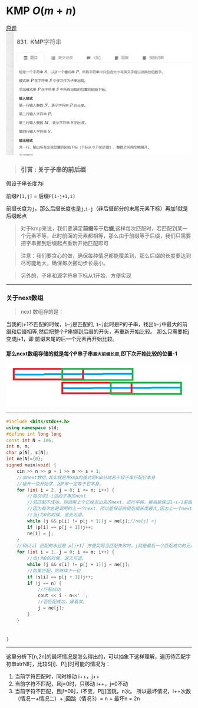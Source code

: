 # KMP  $O(m+n)$
[原题](https://www.acwing.com/problem/content/833/)
![图 5](../../images/a7d66bc08c046853f09dda15b51f63911dce3ab6ffffb6b10c308001c264d80d.png)  

> ### 引言 : 关于子串的前后缀

假设子串长度为i

前缀`P[1,j]` = 后缀`P[i-j+1,i]` 

前缀长度为`j`，那么后缀长度也是`j`,`i-j`（非后缀部分的末尾元素下标）再加1就是后缀起点

>对于kmp来说，我们要满足**前缀**等于**后缀**,这样每次匹配时，若匹配到某一个元素不等，此时前面的元素都相等，那么由于前缀等于后缀，我们只需要把字串挪到后缀起点重新开始匹配即可

>注意：我们要贪心的做，确保每种情况都能覆盖到，那么后缀的长度要达到尽可能地大，确保每次挪动步长最小。

>另外的，子串和源字符串下标从1开始，方便实现

---
### 关于next数组
>next 数组存的是：

当我的j+1不匹配的时候，`1~j`是匹配的, `1~j`此时是P的子串，找出`1~j`中最大的前缀和后缀相等,然后把整个P串挪到后缀的开头，再重新开始比较。
那么只需要把j变成j+1，即 前缀末尾的后一个元素再开始比较。
#### 那么next数组存储的就是每个P串子串`最大前缀长度`,即下次开始比较的位置-1

![图 2](../../images/fcedef47ee6f254d0fca1252313bad0b8a1e1f0cd4e77eebe0e02e89c79d6438.png)  

---
```cpp
#include <bits/stdc++.h>
using namespace std;
#define int long long  
const int N = 1e6;
int n, m;
char p[N], s[N];
int ne[N]={0};
signed main(void) {
	cin >> n >> p + 1 >> m >> s + 1;
	//求next数组,其实就是用kmp的模式将P串分成若干段子串匹配它本身
	//错开一位开始求，因P串一定等于它本身。
	for (int i = 2, j = 0; i <= n; i++) {
		//每次求1~i这段子串的next
		//若匹配不成功，则调用上个已经求出来的next，进行平移，挪后能保证1~i-1前缀后缀是相等的，然后尝试匹配p[i] 和 p[j+1]
		//因为每次总是调用的上一个next，所以能保证前缀后缀长度最大,因为上一个next也保证了长度最大。
		//当j为0的时候，退无可退。
		while (j && p[i] != p[j + 1])j = ne[j];//ne[j] <j
		if (p[i] == p[j + 1])j++;
		ne[i] = j;
	}
	//和s[i] 匹配的永远是 p[j+1] 方便实现当匹配失败时，j就是最后一个匹配成功的元素，此时next直接写成next[j]即可。
	for (int i = 1, j = 0; i <= m; i++) {
		//当j为0的时候，退无可退。
		while (j && s[i] != p[j + 1])j = ne[j];
		//如果匹配，则继续下一位
		if (s[i] == p[j + 1])j++;
		if (j == n) {
			//匹配成功
			cout << i - n<<' ';
			//若匹配成功，接着求。
			j = ne[j];
		}
	}


}

```

---

这里分析下[n,2n]的最坏情况是怎么得出的，可以抽象下这样理解，遍历待匹配字符串strN时，比较S[i]、P[j]时可能的情况为：
1. 当前字符匹配时，同时移动 i++，j++
2. 当前字符不匹配，且j=0时，只移动 i++，j=0不动
3. 当前字符不匹配，且j!=0时，i不变，P[j]回跳，n次。
所以最坏情况，i++次数（情况一+情况二）+ j回跳（情况3）= n + 最坏n = 2n
